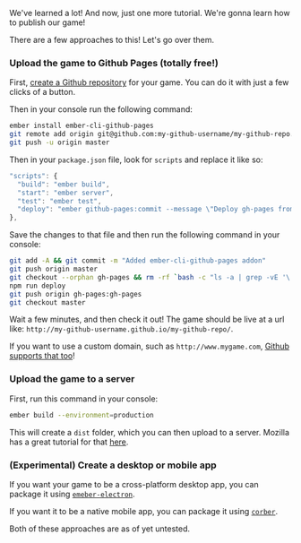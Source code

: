 We've learned a lot! And now, just one more tutorial. We're gonna learn how to publish our game!

There are a few approaches to this! Let's go over them.

### Upload the game to Github Pages (totally free!)

First, [create a Github repository](https://help.github.com/articles/create-a-repo/) for your game. You can do it with just a few clicks of a button.

Then in your console run the following command:

```bash
ember install ember-cli-github-pages
git remote add origin git@github.com:my-github-username/my-github-repo.git
git push -u origin master
```

Then in your `package.json` file, look for `scripts` and replace it like so:

```js
"scripts": {
  "build": "ember build",
  "start": "ember server",
  "test": "ember test",
  "deploy": "ember github-pages:commit --message \"Deploy gh-pages from commit $(git rev-parse HEAD)\" --environment=production; git push; git checkout -"
},
```

Save the changes to that file and then run the following command in your console:

```bash
git add -A && git commit -m "Added ember-cli-github-pages addon"
git push origin master
git checkout --orphan gh-pages && rm -rf `bash -c "ls -a | grep -vE '\.gitignore|\.git|node_modules|bower_components|(^[.]{1,2}/?$)'"` && touch .gitkeep && git add -A && git commit -m "initial gh-pages commit"
npm run deploy
git push origin gh-pages:gh-pages
git checkout master
```

Wait a few minutes, and then check it out! The game should be live at a url like: `http://my-github-username.github.io/my-github-repo/`.

If you want to use a custom domain, such as `http://www.mygame.com`, [Github supports that too](https://help.github.com/articles/using-a-custom-domain-with-github-pages/)!


### Upload the game to a server

First, run this command in your console:

```bash
ember build --environment=production
```

This will create a `dist` folder, which you can then upload to a server. Mozilla has a great tutorial for that [here](https://developer.mozilla.org/en-US/docs/Learn/Common_questions/Upload_files_to_a_web_server).

### (Experimental) Create a desktop or mobile app

If you want your game to be a cross-platform desktop app, you can package it using [`emeber-electron`](https://github.com/felixrieseberg/ember-electron).

If you want it to be a native mobile app, you can package it using [`corber`](https://github.com/isleofcode/corber).

Both of these approaches are as of yet untested.
